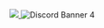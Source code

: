 <a href="https://top.gg/bot/650691698409734151">
  <img src="https://top.gg/api/widget/650691698409734151.svg">
</a>

<img src="https://discordapp.com/api/guilds/298954459172700181/widget.png?style=banner4" alt="Discord Banner 4"/>

